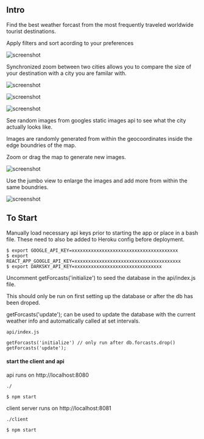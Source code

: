 ## Intro

Find the best weather forcast from the most frequently traveled worldwide tourist destinations.

Apply filters and sort acording to your preferences

![screenshot](./images/filter_and_sort_city_forcasts.png)

Synchronized zoom between two cities allows you to compare the size of your destination with a city you are familar with.

![screenshot](./images/compare_city_size_1.png)

![screenshot](./images/compare_city_size_2.png)

![screenshot](./images/compare_city_size_3.png)

See random images from googles static images api to see what the city actually looks like.

Images are randomly generated from within the geocoordinates inside the edge boundries of the map.

Zoom or drag the map to generate new images.

![screenshot](./images/map_images.png)

Use the jumbo view to enlarge the images and add more from within the same boundries.

![screenshot](./images/map_images_jumbo.png)


## To Start

Manually load necessary api keys prior to starting the app or place in a bash file.
These need to also be added to Heroku config before deployment.

```
$ export GOOGLE_API_KEY=xxxxxxxxxxxxxxxxxxxxxxxxxxxxxxxxxxxxxxx
$ export REACT_APP_GOOGLE_API_KEY=xxxxxxxxxxxxxxxxxxxxxxxxxxxxxxxxxxxxxxx
$ export DARKSKY_API_KEY=xxxxxxxxxxxxxxxxxxxxxxxxxxxxxxxx 
```

Uncomment getForcasts('initialize') to seed the database in the api/index.js file.

This should only be run on first setting up the database or after the db has been droped.

getForcasts('update'); can be used to update the database with the current weather info and automatically called at set intervals.


```
api/index.js

getForcasts('initialize') // only run after db.forcasts.drop()
getForcasts('update');
```


#### start the client and api

api runs on http://localhost:8080

```
./

$ npm start
```

client server runs on http://localhost:8081

```
./client

$ npm start
```




